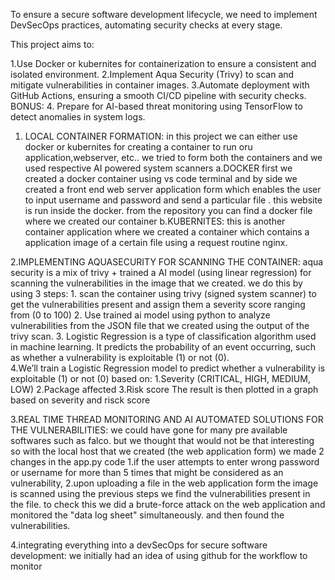 To ensure a secure software development lifecycle, we need to implement DevSecOps practices, automating security checks at every stage.

This project aims to:

  1.Use Docker or kubernites for containerization to ensure a consistent and isolated environment.
  2.Implement Aqua Security (Trivy) to scan and mitigate vulnerabilities in container images.
  3.Automate deployment with GitHub Actions, ensuring a smooth CI/CD pipeline with security checks.
  BONUS:
  4. Prepare for AI-based threat monitoring using TensorFlow to detect anomalies in system logs. 

  
1. LOCAL CONTAINER FORMATION:
   in this project we can either use docker or kubernites for creating a container to run oru application,webserver, etc..
   we tried to form both the containers and we used respective AI powered system scanners
   a.DOCKER
        first we created a docker container using vs code terminal and by side we created a front end web server application form
        which enables the user to input username and password and send a particular file . this website is run inside the docker.
        from the repository you can find a docker file where we created our container
   b.KUBERNITES:
        this is another container application where we created a container which contains a application image of a certain file using a request routine nginx.

2.IMPLEMENTING AQUASECURITY FOR SCANNING THE CONTAINER:
        aqua security is a mix of trivy + trained a AI model (using linear regression) for scanning the vulnerabilities in the image that we created.
        we do this by using 3 steps:
        1. scan the container using trivy (signed system scanner) to get the vulnerabilities present and assign them a severity score ranging from (0 to 100)
        2. Use trained ai model using python to analyze vulnerabilities from the JSON file that we created using the output of the trivy scan. 
        3. Logistic Regression is a type of classification algorithm used in machine learning. It predicts the probability of an event occurring, such as
        whether a vulnerability is exploitable (1) or not (0).  
        4.We’ll train a Logistic Regression model to predict whether a vulnerability is exploitable (1) or not (0) based on:
                1.Severity (CRITICAL, HIGH, MEDIUM, LOW)
                2.Package affected
                3.Risk score
        The result is then plotted in a graph based on severity and risck score
        
3.REAL TIME THREAD MONITORING AND AI AUTOMATED SOLUTIONS FOR THE VULNERABILITIES:
 we could have gone for many pre available softwares such as falco. but we thought that would not be that interesting so with the local host that we created (the web application form)
 we made 2 changes in the app.py code
                                 1.if the user attempts to enter wrong password or username for more than 5 times that might be considered as an vulnerability,
                                 2.upon uploading a file in the web application form the image is scanned using the previous steps we find the vulnerabilities present in the file.
to check this we did a brute-force attack on the web application and monitored the "data log sheet" simultaneously. and then found the vulnerabilities.

4.integrating everything into a devSecOps for secure software development:
        we initially had an idea of using github for the workflow to monitor


  
